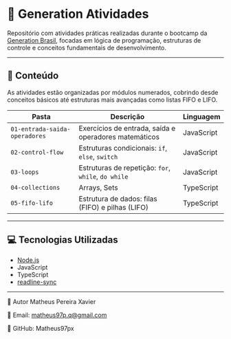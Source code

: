 # 📘 Generation Atividades

Repositório com atividades práticas realizadas durante o bootcamp da [Generation Brasil](https://brazil.generation.org/), focadas em lógica de programação, estruturas de controle e conceitos fundamentais de desenvolvimento.

---

## 🧠 Conteúdo

As atividades estão organizadas por módulos numerados, cobrindo desde conceitos básicos até estruturas mais avançadas como listas FIFO e LIFO.

| Pasta                        | Descrição                                            | Linguagem     |
|------------------------------|------------------------------------------------------|---------------|
| `01-entrada-saida-operadores`| Exercícios de entrada, saída e operadores matemáticos| JavaScript    |
| `02-control-flow`            | Estruturas condicionais: `if`, `else`, `switch`      | JavaScript    |
| `03-loops`                   | Estruturas de repetição: `for`, `while`, `do while`  | JavaScript    |
| `04-collections`             | Arrays, Sets                                         | TypeScript    |
| `05-fifo-lifo`               | Estrutura de dados: filas (FIFO) e pilhas (LIFO)     | TypeScript    |

---

## 💻 Tecnologias Utilizadas

- [Node.js](https://nodejs.org/)
- JavaScript
- TypeScript
- [readline-sync](https://www.npmjs.com/package/readline-sync)

---

👤 Autor
Matheus Pereira Xavier

📧 Email: matheus97p.q@gmail.com

🐙 GitHub: Matheus97px

